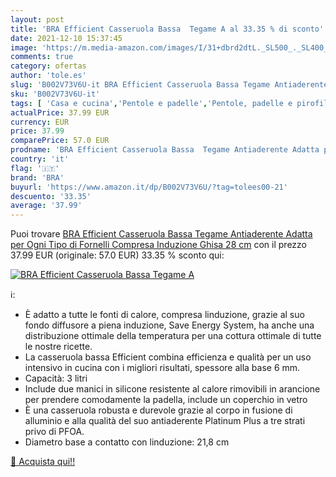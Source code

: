 ```yaml
---
layout: post
title: 'BRA Efficient Casseruola Bassa  Tegame A al 33.35 % di sconto'
date: 2021-12-10 15:37:45
image: 'https://m.media-amazon.com/images/I/31+dbrd2dtL._SL500_._SL400_.jpg'
comments: true
category: ofertas
author: 'tole.es'
slug: 'B002V73V6U-it BRA Efficient Casseruola Bassa Tegame Antiaderente Adatta...'
sku: 'B002V73V6U-it'
tags: [ 'Casa e cucina','Pentole e padelle','Pentole, padelle e pirofile','Tegami','bra', ]
actualPrice: 37.99 EUR
currency: EUR
price: 37.99
comparePrice: 57.0 EUR
prodname: 'BRA Efficient Casseruola Bassa  Tegame Antiaderente Adatta per Ogni Tipo di Fornelli  Compresa Induzione  Ghisa  28 cm'
country: 'it'
flag: '🇮🇹'
brand: 'BRA'
buyurl: 'https://www.amazon.it/dp/B002V73V6U/?tag=tolees00-21'
descuento: '33.35'
average: '37.99'
---
```


Puoi trovare [BRA Efficient Casseruola Bassa  Tegame Antiaderente Adatta per Ogni Tipo di Fornelli  Compresa Induzione  Ghisa  28 cm](https://www.amazon.it/dp/B002V73V6U/?tag=tolees00-21) con il prezzo 37.99 EUR (originale: 57.0 EUR) 33.35 % sconto qui:

[![BRA Efficient Casseruola Bassa  Tegame A](https://m.media-amazon.com/images/I/31+dbrd2dtL._SL500_._SL400_.jpg)](https://www.amazon.it/dp/B002V73V6U/?tag=tolees00-21)

ℹ️:

- È adatto a tutte le fonti di calore, compresa linduzione, grazie al suo fondo diffusore a piena induzione, Save Energy System, ha anche una distribuzione ottimale della temperatura per una cottura ottimale di tutte le nostre ricette.
- La casseruola bassa Efficient combina efficienza e qualità per un uso intensivo in cucina con i migliori risultati, spessore alla base 6 mm.
- Capacità: 3 litri
- Include due manici in silicone resistente al calore rimovibili in arancione per prendere comodamente la padella, include un coperchio in vetro
- È una casseruola robusta e durevole grazie al corpo in fusione di alluminio e alla qualità del suo antiaderente Platinum Plus a tre strati privo di PFOA.
- Diametro base a contatto con linduzione: 21,8 cm

[🛒 Acquista qui!!](https://www.amazon.it/dp/B002V73V6U/?tag=tolees00-21)
